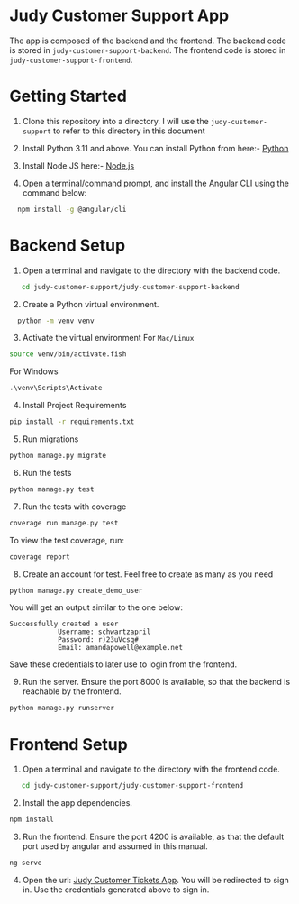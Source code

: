 # Judy Customer Support App

The app is composed of the backend and the frontend. The backend code is stored in `judy-customer-support-backend`. The frontend code is stored in `judy-customer-support-frontend`.

# Getting Started
1. Clone this repository into a directory. I will use the `judy-customer-support` to refer to this directory in this document

2. Install Python 3.11 and above. You can install Python from here:- [Python](https://www.python.org/downloads/)

3. Install Node.JS here:- [Node.js](https://nodejs.org/en/download/package-manager)

4. Open a terminal/command prompt, and install the Angular CLI using the command below:
```bash
  npm install -g @angular/cli
```

# Backend Setup
1. Open a terminal and navigate to the directory with the backend code.
```bash
   cd judy-customer-support/judy-customer-support-backend
```

2. Create a Python virtual environment.
```bash
  python -m venv venv
```

3. Activate the virtual environment
For `Mac/Linux`
```bash
source venv/bin/activate.fish

```

For Windows
```ps1
.\venv\Scripts\Activate
```

4. Install Project Requirements
```bash
pip install -r requirements.txt
```

5. Run migrations
```bash
python manage.py migrate
```

6. Run the tests
```bash
python manage.py test
```

7. Run the tests with coverage
```bash
coverage run manage.py test
```
To view the test coverage, run:
```bash
coverage report
```

8. Create an account for test. Feel free to create as many as you need
```bash
python manage.py create_demo_user
```

You will get an output similar to the one below:
```
Successfully created a user
            Username: schwartzapril
            Password: r)23uVcsq#
            Email: amandapowell@example.net
```

Save these credentials to later use to login from the frontend.

9. Run the server. Ensure the port 8000 is available, so that the backend is reachable by the frontend.
```bash
python manage.py runserver
```


# Frontend Setup
1. Open a terminal and navigate to the directory with the frontend code.
```bash
   cd judy-customer-support/judy-customer-support-frontend
```

2. Install the app dependencies.
```bash
npm install
```

3. Run the frontend. Ensure the port 4200 is available, as that the default port used by angular and assumed in this manual.
```bash
ng serve
```

4. Open the url: [Judy Customer Tickets App](http://localhost:4200). You will be redirected to sign in.
Use the credentials generated above to sign in.
